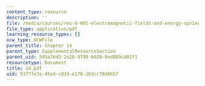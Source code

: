 ```yaml
---
content_type: resource
description: ''
file: /media/courses/res-6-001-electromagnetic-fields-and-energy-spring-2008/5377fe7e45e4c039e178203cc78d6657_14.pdf
file_type: application/pdf
learning_resource_types: []
ocw_type: OCWFile
parent_title: Chapter 14
parent_type: SupplementalResourceSection
parent_uid: 595a76d3-2e2b-9799-b028-0ed889cd01f1
resourcetype: Document
title: 14.pdf
uid: 5377fe7e-45e4-c039-e178-203cc78d6657
---
```


